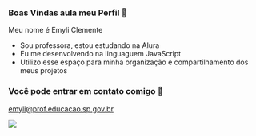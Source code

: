 ### Boas Vindas aula meu Perfil 🥭

Meu nome é Emyli Clemente 

- Sou professora, estou estudando na Alura 
- Eu me desenvolvendo na linguaguem JavaScript
- Utilizo esse espaço para minha organização e compartilhamento dos meus projetos

### Você pode entrar em contato comigo 📧

emyli@prof.educacao.sp.gov.br

![](https://media.tenor.com/WC6BaMDojvIAAAAM/vegeta-dragon-ball-super.gif)
